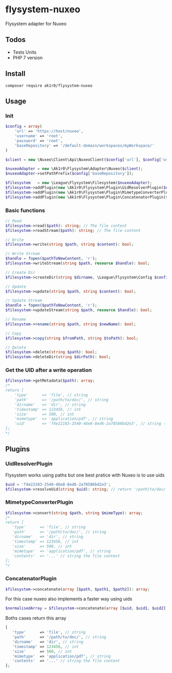 # flysystem-nuxeo
Flysystem adapter for Nuxeo

## Todos

+ Tests Units
+ PHP 7 version

## Install
```
composer require ak1r0/flysystem-nuxeo
```

## Usage

### Init

```php
$config = array(
    'url' => 'https://host/nuxeo',
    'username' => 'root',
    'password' => 'root',
    'baseRepository' => '/default-domain/workspaces/myWorkspace/'
)

$client = new \Nuxeo\Client\Api\NuxeoClient($config['url'], $config['username'], $config['password']);

$nuxeoAdapter = new \Ak1r0\Flysystem\Adapter\Nuxeo($client);
$nuxeoAdapter->setPathPrefix($config['baseRepository']);

$filesystem   = new \League\Flysystem\Filesystem($nuxeoAdapter);
$filesystem->addPlugin(new \Ak1r0\Flysystem\Plugin\UidResolverPlugin($nuxeoAdapter));
$filesystem->addPlugin(new \Ak1r0\Flysystem\Plugin\MimetypeConverterPlugin($nuxeoAdapter));
$filesystem->addPlugin(new \Ak1r0\Flysystem\Plugin\ConcatenatorPlugin($nuxeoAdapter));
```

### Basic functions

```php
// Read
$filesystem->read($path): string; // The file content
$filesystem->readStream($path): string; // The file content

// Write
$filesystem->write(string $path, string $content): bool;

// Write Stream
$handle = fopen($pathToNewContent, 'r');
$filesystem->writeStream(string $path, resource $handle): bool;

// Create Dir
$filesystem->createDir(string $dirname, \League\Flysystem\Config $config): array; // return ['path' => '/path/to/dir/', 'type' => 'dir'];

// Update
$filesystem->update(string $path, string $content): bool;

// Update Stream
$handle = fopen($pathToNewContent, 'r');
$filesystem->updateStream(string $path, resource $handle): bool;

// Rename
$filesystem->rename(string $path, string $newName): bool;

// Copy
$filesystem->copy(string $fromPath, string $toPath): bool;

// Delete
$filesystem->delete(string $path): bool;
$filesystem->deleteDir(string $dirPath): bool;
```

### Get the UID after a write operation

```php
$filesystem->getMetadata($path): array;
/*
return [
    'type'      => 'file', // string
    'path'      => '/path/to/doc/', // string
    'dirname'   => 'dir', // string
    'timestamp' => 123456, // int
    'size'      => 500, // int
    'mimetype'  => 'application/pdf', // string
    'uid'       => 'f4e22103-2540-46e8-8ed6-2a78586bd2e3', // string - only for writes methods
];
*/
```

## Plugins

### UidResolverPlugin
Flysystem works using paths but one best pratice with Nuxeo is to use uids

```php
$uid = 'f4e22103-2540-46e8-8ed6-2a78586bd2e3';
$filesystem->resolveUid(string $uid): string; // return '/path/to/doc/';
```

### MimetypeConverterPlugin
```php
$filesystem->convert(string $path, string $mimeType): array;
/*
return [
   'type'      => 'file', // string
   'path'      => '/path/to/doc/', // string
   'dirname'   => 'dir', // string
   'timestamp' => 123456, // int
   'size'      => 500, // int
   'mimetype'  => 'application/pdf', // string
   'contents'  => '...' // string the file content
];
*/
```

### ConcatenatorPlugin
```php
$filesystem->concatenate(array [$path, $path1, $path2]): array;
```

For this case nuxeo also implements a faster way using uids

```php
$normalisedArray = $filesystem->concatenate(array [$uid, $uid1, $uid2], bool true): array;
```

Boths cases return this array
```php
[
   'type'      => 'file', // string
   'path'      => '/path/to/doc/', // string
   'dirname'   => 'dir', // string
   'timestamp' => 123456, // int
   'size'      => 500, // int
   'mimetype'  => 'application/pdf', // string
   'contents'  => '...' // string the file content
];
```